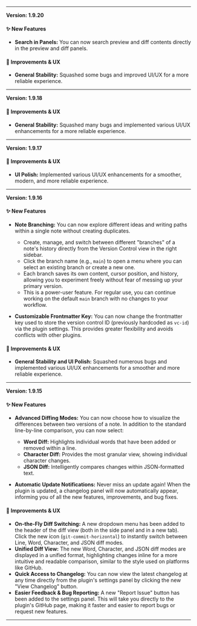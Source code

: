***

**Version: 1.9.20**

#### ✨ New Features

*   **Search in Panels:** You can now search preview and diff contents directly in the preview and diff panels.

#### 🎨 Improvements & UX

*   **General Stability:** Squashed some bugs and improved UI/UX for a more reliable experience.

***

**Version: 1.9.18**

#### 🎨 Improvements & UX

*   **General Stability:** Squashed many bugs and implemented various UI/UX enhancements for a more reliable experience.

***

**Version: 1.9.17**

#### 🎨 Improvements & UX

*   **UI Polish:** Implemented various UI/UX enhancements for a smoother, modern, and more reliable experience.

***

**Version: 1.9.16**
#### ✨ New Features

*   **Note Branching:** You can now explore different ideas and writing paths within a single note without creating duplicates.
    *   Create, manage, and switch between different "branches" of a note's history directly from the Version Control view in the right sidebar.
    *   Click the branch name (e.g., `main`) to open a menu where you can select an existing branch or create a new one.
    *   Each branch saves its own content, cursor position, and history, allowing you to experiment freely without fear of messing up your primary version.
    *   This is a power-user feature. For regular use, you can continue working on the default `main` branch with no changes to your workflow.

*   **Customizable Frontmatter Key:** You can now change the frontmatter key used to store the version control ID (previously hardcoded as `vc-id`) via the plugin settings. This provides greater flexibility and avoids conflicts with other plugins.

#### 🎨 Improvements & UX

*   **General Stability and UI Polish:** Squashed numerous bugs and implemented various UI/UX enhancements for a smoother and more reliable experience.

***

**Version: 1.9.15**
#### ✨ New Features

*   **Advanced Diffing Modes:** You can now choose how to visualize the differences between two versions of a note. In addition to the standard line-by-line comparison, you can now select:
    *   **Word Diff:** Highlights individual words that have been added or removed within a line.
    *   **Character Diff:** Provides the most granular view, showing individual character changes.
    *   **JSON Diff:** Intelligently compares changes within JSON-formatted text.

*   **Automatic Update Notifications:** Never miss an update again! When the plugin is updated, a changelog panel will now automatically appear, informing you of all the new features, improvements, and bug fixes.

#### 🎨 Improvements & UX

*   **On-the-Fly Diff Switching:** A new dropdown menu has been added to the header of the diff view (both in the side panel and in a new tab). Click the new icon (`git-commit-horizontal`) to instantly switch between Line, Word, Character, and JSON diff modes.
*   **Unified Diff View:** The new Word, Character, and JSON diff modes are displayed in a unified format, highlighting changes inline for a more intuitive and readable comparison, similar to the style used on platforms like GitHub.
*   **Quick Access to Changelog:** You can now view the latest changelog at any time directly from the plugin's settings panel by clicking the new "View Changelog" button.
*   **Easier Feedback & Bug Reporting:** A new "Report Issue" button has been added to the settings panel. This will take you directly to the plugin's GitHub page, making it faster and easier to report bugs or request new features.

***
